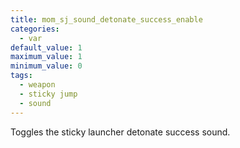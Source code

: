 ```yaml
---
title: mom_sj_sound_detonate_success_enable
categories:
  - var
default_value: 1
maximum_value: 1
minimum_value: 0
tags:
  - weapon
  - sticky jump
  - sound
---
```


Toggles the sticky launcher detonate success sound.
